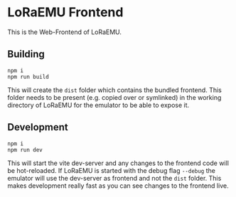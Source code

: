 # LoRaEMU Frontend

This is the Web-Frontend of LoRaEMU.

## Building

```
npm i
npm run build
```

This will create the ``dist`` folder which contains the bundled frontend. This folder needs to be present (e.g. copied over or symlinked) in the working directory of LoRaEMU for the emulator to be able to expose it.

## Development

```
npm i
npm run dev
```

This will start the vite dev-server and any changes to the frontend code will be hot-reloaded. If LoRaEMU is started with the debug flag ``--debug`` the emulator will use the dev-server as frontend and not the ``dist`` folder. This makes development really fast as you can see changes to the frontend live. 